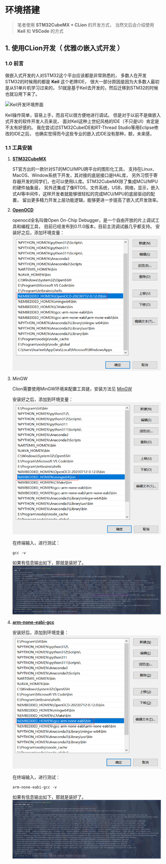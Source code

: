 # 环境搭建

> 笔者使用 **STM32CubeMX + CLion** 的开发方式，
> 当然文后会介绍使用 **Keil** 和 **VSCode** 的方式

## 1. 使用CLion开发（ 优雅の嵌入式开发 ）

### 1.0 前言

做嵌入式开发的人对STM32这个平台应该都是非常熟悉的，
多数人在开发STM32的时候用的都是 **Keil** 这个老牌IDE，
很大一部分原因是因为大多数人最初是从51单片机学习过来的，
51就是基于Keil去开发的，然后迁移到STM32的时候也就沿用下来了。

![Keil开发环境界面](/images/项目/嵌入式/Keil界面图.png)

Keil操作简单，容易上手，而且可以很方便地进行调试。
但是对于以前不是做嵌入式开发的软件开发人员来说，
面对Keil这种上世纪风格的IDE（不只是UI）肯定是不太有好感的。
我在尝试过STM32CubeIDE和RT-Thread Studio等用Eclipse修改的IDE之后，
也确实觉得而今这些专业的嵌入式IDE没有那种，额，未来感，

### 1.1 工具安装

1. [ **STM32CubeMX** ](https://www.st.com/en/development-tools/stm32cubemx.html)
   
   ST官方出的一款针对ST的MCU/MPU跨平台的图形化工具， 
   支持在Linux、MacOS、Window系统下开发，其对接的底层接口是HAL库，
   另外习惯于寄存器开发的同学们，也可以使用LL库。STM32CubeMX除了集成MCU/MPU的硬件抽象层，
   另外还集成了像RTOS，文件系统，USB，网络，显示，嵌入式AI等中间件，这样开发者就能够很轻松的完成MCU/MPU的底层驱动的配置，
   留出更多精力开发上层功能逻辑，能够更进一步提高了嵌入式开发效率。

2. [ **OpenOCD** ](https://github.com/xpack-dev-tools/openocd-xpack/releases)

   openocd全名叫做Open On-Chip Debugger，是一个自由开放的片上调试工具和编程工具，
   目前已经发布到0.11.0版本，目前主流调试器几乎都支持。
   安装好之后，添加环境变量：
   ![OpenOCD环境变量](/images/项目/嵌入式/OpenOCD环境变量图.png)
3. MinGW

   Clion需要使用MinGW环境来配置工具链，安装方法见 [MinGW]()
   
   安装好之后，添加到环境变量：
   ![MinGW环境变量](/images/项目/嵌入式/MinGW环境变量图.png)

   在终端输入，进行测试：
   ```shell
   gcc -v
   ```
   如果有信息输出如下，那就是装好了。
   ![MinGW检查](/images/项目/嵌入式/MinGW检查图.png)

4. [ **arm-none-eabi-gcc** ](https://developer.arm.com/open-source/gnu-toolchain/gnu-rm/downloads)

   安装好后，添加到环境变量：
   ![GNU-arm-none-eabi环境变量](/images/项目/嵌入式/GNU-arm-none-eabi环境变量图.png)
   
   在终端输入，进行测试：
   ```shell
   arm-none-eabi-gcc -v
   ```
   如果有信息输出如下，那就是装好了。
   ![GNU-arm-none-eabi检查](/images/项目/嵌入式/GNU-arm-none-eabi检查图.png)


